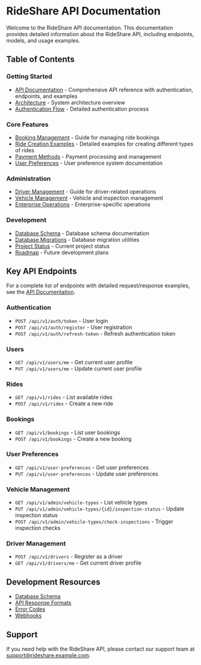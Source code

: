 # RideShare API Documentation

Welcome to the RideShare API documentation. This documentation provides detailed information about the RideShare API, including endpoints, models, and usage examples.

## Table of Contents

### Getting Started

- [API Documentation](api_consolidated.md) - Comprehensive API reference with authentication, endpoints, and examples
- [Architecture](architecture.md) - System architecture overview
- [Authentication Flow](auth_flow.md) - Detailed authentication process

### Core Features

- [Booking Management](booking_management.md) - Guide for managing ride bookings
- [Ride Creation Examples](ride_creation_examples.md) - Detailed examples for creating different types of rides
- [Payment Methods](payment_methods.md) - Payment processing and management
- [User Preferences](user_preferences.md) - User preference system documentation

### Administration

- [Driver Management](driver_management.md) - Guide for driver-related operations
- [Vehicle Management](vehicle_management.md) - Vehicle and inspection management
- [Enterprise Operations](enterprise_operations.md) - Enterprise-specific operations

### Development

- [Database Schema](database_schema.md) - Database schema documentation
- [Database Migrations](database_migrations.md) - Database migration utilities
- [Project Status](project_status.md) - Current project status
- [Roadmap](roadmap.md) - Future development plans

## Key API Endpoints

For a complete list of endpoints with detailed request/response examples, see the [API Documentation](api_consolidated.md).

### Authentication

- `POST /api/v1/auth/token` - User login
- `POST /api/v1/auth/register` - User registration
- `POST /api/v1/auth/refresh-token` - Refresh authentication token

### Users

- `GET /api/v1/users/me` - Get current user profile
- `PUT /api/v1/users/me` - Update current user profile

### Rides

- `GET /api/v1/rides` - List available rides
- `POST /api/v1/rides` - Create a new ride

### Bookings

- `GET /api/v1/bookings` - List user bookings
- `POST /api/v1/bookings` - Create a new booking

### User Preferences

- `GET /api/v1/user-preferences` - Get user preferences
- `PUT /api/v1/user-preferences` - Update user preferences

### Vehicle Management

- `GET /api/v1/admin/vehicle-types` - List vehicle types
- `PUT /api/v1/admin/vehicle-types/{id}/inspection-status` - Update inspection status
- `POST /api/v1/admin/vehicle-types/check-inspections` - Trigger inspection checks

### Driver Management

- `POST /api/v1/drivers` - Register as a driver
- `GET /api/v1/drivers/me` - Get current driver profile

## Development Resources

- [Database Schema](database_schema.md)
- [API Response Formats](api_response_formats.md)
- [Error Codes](error_codes.md)
- [Webhooks](webhooks.md)

## Support

If you need help with the RideShare API, please contact our support team at support@rideshare.example.com.

